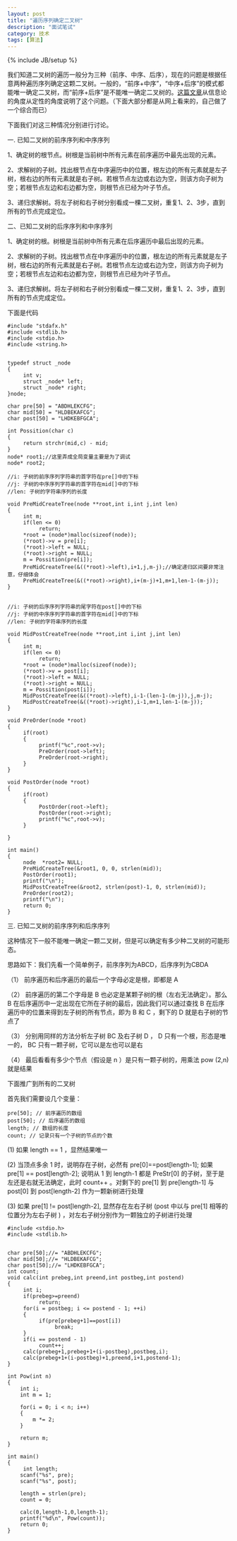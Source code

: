 ```yaml
---
layout: post
title: "遍历序列确定二叉树"
description: "面试笔试"
category: 技术
tags: [算法]
---
```

{% include JB/setup %}


我们知道二叉树的遍历一般分为三种（前序、中序、后序），现在的问题是根据任意两种遍历序列确定这颗二叉树。一般的，“前序+中序”，“中序+后序”的模式都能唯一确定二叉树，而“前序+后序”是不能唯一确定二叉树的。[这篇文章](http://www.binarythink.net/2012/12/binary-tree-info-theory/)从信息论的角度从定性的角度说明了这个问题。（下面大部分都是从网上看来的，自己做了一个综合而已）

下面我们对这三种情况分别进行讨论。

一. 已知二叉树的前序序列和中序序列


1、确定树的根节点。树根是当前树中所有元素在前序遍历中最先出现的元素。

2、求解树的子树。找出根节点在中序遍历中的位置，根左边的所有元素就是左子树，根右边的所有元素就是右子树。若根节点左边或右边为空，则该方向子树为空；若根节点左边和右边都为空，则根节点已经为叶子节点。

3、递归求解树。将左子树和右子树分别看成一棵二叉树，重复1、2、3步，直到所有的节点完成定位。

二、已知二叉树的后序序列和中序序列

1、确定树的根。树根是当前树中所有元素在后序遍历中最后出现的元素。

2、求解树的子树。找出根节点在中序遍历中的位置，根左边的所有元素就是左子树，根右边的所有元素就是右子树。若根节点左边或右边为空，则该方向子树为空；若根节点左边和右边都为空，则根节点已经为叶子节点。

3、递归求解树。将左子树和右子树分别看成一棵二叉树，重复1、2、3步，直到所有的节点完成定位。

下面是代码


	#include "stdafx.h"
	#include <stdlib.h>
	#include <stdio.h>
	#include <string.h>
	
	
	typedef struct _node
	{
	     int v;
	     struct _node* left;
	     struct _node* right;
	}node;
	
	char pre[50] = "ABDHLEKCFG";
	char mid[50] = "HLDBEKAFCG";
	char post[50] = "LHDKEBFGCA";
	
	int Possition(char c)
	{
	     return strchr(mid,c) - mid;
	}
	node* root1;//这里弄成全局变量主要是为了调试
	node* root2;
	
	//i: 子树的前序序列字符串的首字符在pre[]中的下标
	//j: 子树的中序序列字符串的首字符在mid[]中的下标
	//len: 子树的字符串序列的长度
	
	void PreMidCreateTree(node **root,int i,int j,int len)
	{
	     int m;
	     if(len <= 0)
	          return;
	     *root = (node*)malloc(sizeof(node));
	     (*root)->v = pre[i];
	     (*root)->left = NULL;
	     (*root)->right = NULL;
	     m = Possition(pre[i]);
	     PreMidCreateTree(&((*root)->left),i+1,j,m-j);//确定递归区间要非常注意，仔细体会
	     PreMidCreateTree(&((*root)->right),i+(m-j)+1,m+1,len-1-(m-j));
	}
	
	
	//i: 子树的后序序列字符串的尾字符在post[]中的下标
	//j: 子树的中序序列字符串的首字符在mid[]中的下标
	//len: 子树的字符串序列的长度
	
	void MidPostCreateTree(node **root,int i,int j,int len)
	{
	     int m;
	     if(len <= 0)
	          return;
	     *root = (node*)malloc(sizeof(node));
	     (*root)->v = post[i];
	     (*root)->left = NULL;
	     (*root)->right = NULL;
	     m = Possition(post[i]);
	     MidPostCreateTree(&((*root)->left),i-1-(len-1-(m-j)),j,m-j);
	     MidPostCreateTree(&((*root)->right),i-1,m+1,len-1-(m-j));
	}
	
	void PreOrder(node *root)
	{
	     if(root)
	     {
	          printf("%c",root->v);
	          PreOrder(root->left);
	          PreOrder(root->right);
	     }
	}
	
	void PostOrder(node *root)
	{
	     if(root)
	     {
	          PostOrder(root->left);
	          PostOrder(root->right);
	          printf("%c",root->v);
	     }
	    
	}
	
	int main()
	{
	     node  *root2= NULL;
	     PreMidCreateTree(&root1, 0, 0, strlen(mid));
	     PostOrder(root1); 
	     printf("\n");
	     MidPostCreateTree(&root2, strlen(post)-1, 0, strlen(mid));
	     PreOrder(root2);
	     printf("\n");
	     return 0;
	}

三. 已知二叉树的前序序列和后序序列

这种情况下一般不能唯一确定一颗二叉树，但是可以确定有多少种二叉树的可能形态。

思路如下：我们先看一个简单例子，前序序列为ABCD，后序序列为CBDA

（1） 前序遍历和后序遍历的最后一个字母必定是根，即都是 A

（2） 前序遍历的第二个字母是 B 也必定是某颗子树的根（左右无法确定）。那么 B 在后序遍历中一定出现在它所在子树的最后，因此我们可以通过查找 B 在后序遍历中的位置来得到左子树的所有节点，即为 B 和 C ，剩下的 D 就是右子树的节点了

（3） 分别用同样的方法分析左子树 BC 及右子树 D ， D 只有一个根，形态是唯一的， BC 只有一颗子树，它可以是左也可以是右

（4） 最后看看有多少个节点（假设是 n ）是只有一颗子树的，用乘法 pow (2,n)就是结果

下面推广到所有的二叉树

首先我们需要设几个变量：

	pre[50]; // 前序遍历的数组
	post[50]; // 后序遍历的数组
	length; // 数组的长度
	count; // 记录只有一个子树的节点的个数

(1) 如果 length == 1 ，显然结果唯一

(2) 当顶点多余 1 时，说明存在子树，必然有 pre[0]==post[length-1]; 如果 pre[1] == post[length-2]; 说明从 1 到 length-1 都是 PreStr[0] 的子树，至于是左还是右就无法确定，此时 count++ 。对剩下的 pre[1] 到 pre[length-1] 与 post[0] 到 post[length-2] 作为一颗新树进行处理

(3) 如果 pre[1] != post[length-2], 显然存在左右子树 (post 中以与 pre[1] 相等的位置分为左右子树 ) ，对左右子树分别作为一颗独立的子树进行处理


	#include <stdio.h>
	#include <stdlib.h>
	
	
	char pre[50];//= "ABDHLEKCFG";
	char mid[50];//= "HLDBEKAFCG";
	char post[50];//= "LHDKEBFGCA";
	int count;
	void calc(int prebeg,int preend,int postbeg,int postend)
	{
	     int i;
	     if(prebeg>=preend)
	          return;
	     for(i = postbeg; i <= postend - 1; ++i)
	     {
	          if(pre[prebeg+1]==post[i])
	               break;
	     }
	     if(i == postend - 1)
	          count++;
	     calc(prebeg+1,prebeg+1+(i-postbeg),postbeg,i);
	     calc(prebeg+1+(i-postbeg)+1,preend,i+1,postend-1);
	}
	
	int Pow(int n)
	{
	    int i;
	    int m = 1;
	
	    for(i = 0; i < n; i++)
	    {
	        m *= 2;
	    }
	
	    return m;
	}
	
	int main()
	{
	     int length;
	    scanf("%s", pre);
	    scanf("%s", post);
	
	    length = strlen(pre);
	    count = 0;
	
	    calc(0,length-1,0,length-1);
	    printf("%d\n", Pow(count));
	    return 0;
	}
